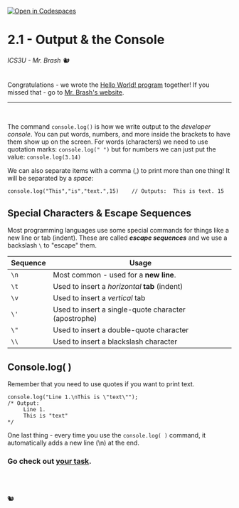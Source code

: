 [![Open in Codespaces](https://classroom.github.com/assets/launch-codespace-2972f46106e565e64193e422d61a12cf1da4916b45550586e14ef0a7c637dd04.svg)](https://classroom.github.com/open-in-codespaces?assignment_repo_id=16345731)
# 2.1 - Output & the Console
###### ICS3U - Mr. Brash 🐿️

Congratulations - we wrote the [Hello World! program](https://en.wikipedia.org/wiki/%22Hello,_World!%22_program) together! If you missed that - go to [Mr. Brash's website](https://www.brash.ca/ics3/2/1).

<hr><br>

The command `console.log()` is how we write output to the _developer console_. You can put words, numbers, and more inside the brackets to have them show up on the screen. For words (characters) we need to use quotation marks:  `console.log(" ")` but for numbers we can just put the value: `console.log(3.14)`

We can also separate items with a comma (,) to print more than one thing! It will be separated by a _space_:
```JS
console.log("This","is","text.",15)    // Outputs:  This is text. 15
```

## Special Characters & Escape Sequences
Most programming languages use some special commands for things like a new line or tab (indent). These are called **_escape sequences_** and we use a backslash `\` to "escape" them.

|Sequence|Usage|
|---|---|
|`\n`|Most common - used for a **new line**.|
|`\t`|Used to insert a _horizontal_ **tab** (indent)|
|`\v`|Used to insert a _vertical_ tab|
|`\'`|Used to insert a single-quote character (apostrophe)|
|`\"`|Used to insert a double-quote character|
|`\\`|Used to insert a blackslash character|

## Console.log( )
Remember that you need to use quotes if you want to print text. 
```JS
console.log("Line 1.\nThis is \"text\"");
/* Output:
     Line 1.
     This is "text"
*/
```
One last thing - every time you use the `console.log( )` command, it automatically adds a new line (\n) at the end.

### Go check out [your task](./YOUR_TASK.md).

<br><br>

🐿️
